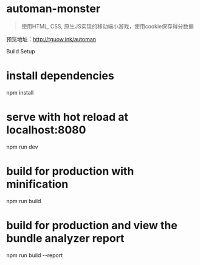 # automan-monster

>使用HTML, CSS, 原生JS实现的移动端小游戏，使用cookie保存得分数据

预览地址：http://tguow.ink/automan

Build Setup

# install dependencies
npm install

# serve with hot reload at localhost:8080
npm run dev

# build for production with minification
npm run build

# build for production and view the bundle analyzer report
npm run build --report
